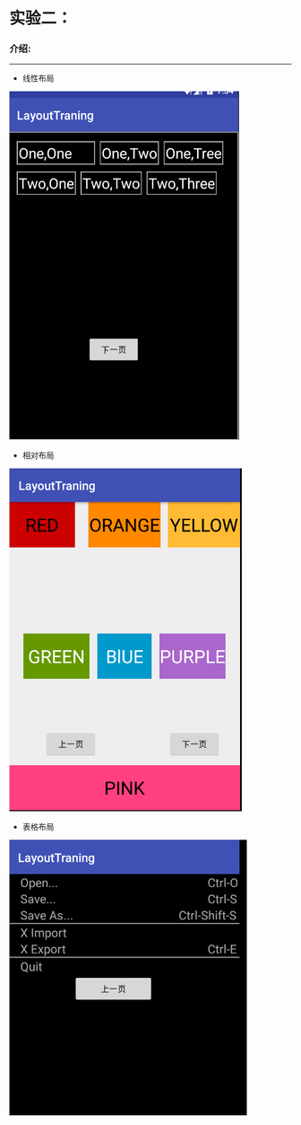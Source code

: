 实验二：
====
### 介绍:
----
*  线性布局
    
![](https://github.com/S-mile/images/blob/master/1.png)
*  相对布局
    
![](https://github.com/S-mile/images/blob/master/2.png)
*  表格布局
    
![](https://github.com/S-mile/images/blob/master/3.png)
